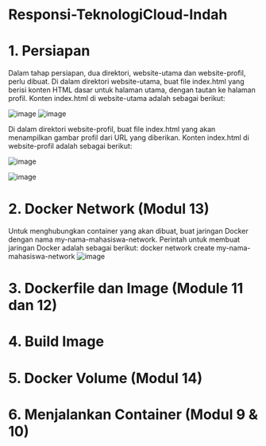 # Responsi-TeknologiCloud-Indah

# 1. Persiapan 
Dalam tahap persiapan, dua direktori, website-utama dan website-profil, perlu dibuat. Di dalam direktori website-utama, buat file index.html yang berisi konten HTML dasar untuk halaman utama, dengan tautan ke halaman profil. Konten index.html di website-utama adalah sebagai berikut:

![image](https://github.com/dwiindahh/Responsi-TeknologiCloud-Indah/assets/126337792/feb6f903-9a14-4ca1-b6a9-da3ac9aa538e)
![image](https://github.com/dwiindahh/Responsi-TeknologiCloud-Indah/assets/126337792/44de6bce-d5ca-4d46-9d2e-3bca5a1c437c)


Di dalam direktori website-profil, buat file index.html yang akan menampilkan gambar profil dari URL yang diberikan. Konten index.html di website-profil adalah sebagai berikut:

![image](https://github.com/dwiindahh/Responsi-TeknologiCloud-Indah/assets/126337792/891f1757-c524-471c-9639-8f6095858960)

![image](https://github.com/dwiindahh/Responsi-TeknologiCloud-Indah/assets/126337792/e222ddc7-91c2-4cd0-83e1-cdffe1674264)


# 2. Docker Network (Modul 13) 
Untuk menghubungkan container yang akan dibuat, buat jaringan Docker dengan nama my-nama-mahasiswa-network. Perintah untuk membuat jaringan Docker adalah sebagai berikut:
docker network create my-nama-mahasiswa-network
![image](https://github.com/dwiindahh/Responsi-TeknologiCloud-Indah/assets/126337792/8bc8fffd-9443-4b97-b22e-bac09b1f42fe)

# 3. Dockerfile dan Image (Module 11 dan 12) 


# 4. Build Image 


# 5. Docker Volume (Modul 14)


# 6. Menjalankan Container (Modul 9 & 10)
